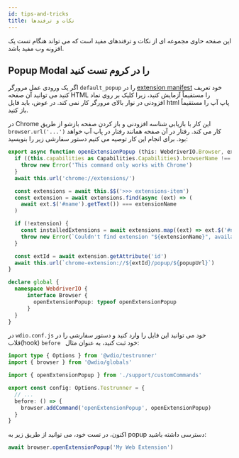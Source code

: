 ```yaml
---
id: tips-and-tricks
title: نکات و ترفندها
---
```


این صفحه حاوی مجموعه ای از نکات و ترفندهای مفید است که می تواند هنگام تست یک افزونه وب مفید باشد.

## Popup Modal را در کروم تست کنید

اگر یک ورودی عمل مرورگر `default_popup` را در [extension manifest](https://developer.mozilla.org/en-US/docs/Mozilla/Add-ons/WebExtensions/manifest.json/browser_action) خود تعریف کنید می توانید آن صفحه HTML را مستقیماً آزمایش کنید، زیرا کلیک بر روی نماد افزودنی در نوار بالای مرورگر کار نمی کند. در عوض، باید فایل html پاپ آپ را مستقیماً باز کنید.

در Chrome این کار با بازیابی شناسه افزودنی و باز کردن صفحه بازشو از طریق `browser.url('...')` کار می کند. رفتار در آن صفحه همانند رفتار در پاپ آپ خواهد بود. برای انجام این کار توصیه می کنیم دستور سفارشی زیر را بنویسید:

```ts customCommand.ts
export async function openExtensionPopup (this: WebdriverIO.Browser, extensionName: string, popupUrl = 'index.html') {
  if ((this.capabilities as Capabilities.Capabilities).browserName !== 'chrome') {
    throw new Error('This command only works with Chrome')
  }
  await this.url('chrome://extensions/')

  const extensions = await this.$$('>>> extensions-item')
  const extension = await extensions.find(async (ext) => (
    await ext.$('#name').getText()) === extensionName
  )

  if (!extension) {
    const installedExtensions = await extensions.map((ext) => ext.$('#name').getText())
    throw new Error(`Couldn't find extension "${extensionName}", available installed extensions are "${installedExtensions.join('", "')}"`)
  }

  const extId = await extension.getAttribute('id')
  await this.url(`chrome-extension://${extId}/popup/${popupUrl}`)
}

declare global {
  namespace WebdriverIO {
      interface Browser {
        openExtensionPopup: typeof openExtensionPopup
      }
  }
}
```

در `wdio.conf.js` خود می توانید این فایل را وارد کنید و دستور سفارشی را در قلاب(hook) `before ` خود ثبت کنید، به عنوان مثال:

```ts wdio.conf.ts
import type { Options } from '@wdio/testrunner'
import { browser } from '@wdio/globals'

import { openExtensionPopup } from './support/customCommands'

export const config: Options.Testrunner = {
  // ...
  before: () => {
    browser.addCommand('openExtensionPopup', openExtensionPopup)
  }
}
```

اکنون، در تست خود، می توانید از طریق زیر به popup دسترسی داشته باشید:

```ts
await browser.openExtensionPopup('My Web Extension')
```
